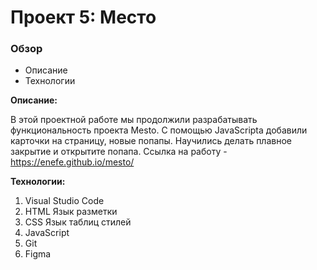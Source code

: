 # Проект 5: Место

### Обзор

* Описание
* Технологии

**Описание:**

В этой проектной работе мы продолжили разрабатывать функциональность проекта Mesto. С помощью JavaScripta добавили карточки на страницу, новые попапы. Научились делать плавное закрытие и открытите попапа.
Ссылка на работу - https://enefe.github.io/mesto/

**Технологии:**

1. Visual Studio Code
2. HTML Язык разметки
3. CSS Язык таблиц стилей
4. JavaScript
5. Git
6. Figma
